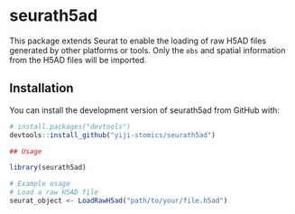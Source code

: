 # seurath5ad

This package extends Seurat to enable the loading of raw H5AD files generated by other platforms or tools. Only the `obs` and spatial information from the H5AD files will be imported.

## Installation

You can install the development version of seurath5ad from GitHub with:

```r
# install.packages("devtools")
devtools::install_github("yiji-stomics/seurath5ad")

## Usage

library(seurath5ad)

# Example usage
# Load a raw H5AD file
seurat_object <- LoadRawH5ad("path/to/your/file.h5ad")
